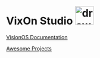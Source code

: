# VixOn Studio <img src="https://github.com/VixOnStudio/.github/assets/81308076/d728f018-a458-45e7-968d-1b611a86e85f"  alt="drawing" width="50"/>

[VisionOS Documentation](https://developer.apple.com/documentation/visionos)

[Awesome Projects](https://github.com/stevenpaulhoward/awesome-visionos)

